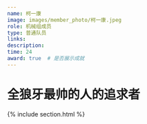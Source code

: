 ```yaml
---
name: 柯一康
image: images/member_photo/柯一康.jpeg
role: 机械组成员
type: 普通队员
links:
description:
time: 24
award: true  # 是否展示成就
---
```


# 全狼牙最帅的人的追求者
{% include section.html %}
